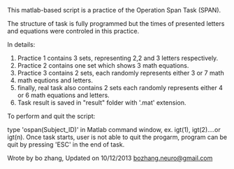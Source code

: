 This matlab-based script is a practice of the Operation Span Task (SPAN).

The structure of task is fully programmed but the times of presented
letters and equations were controled in this practice. 

In details:

1. Practice 1 contains 3 sets, representing 2,2 and 3 letters respectively.  
2. Practice 2 contains one set which shows 3 math equations.
3. Practice 3 contains 2 sets, each randomly represents either 3 or 7 math
4. math equtions and letters. 
5. finally, real task also contains 2 sets each randomly represents either 4
    or 6 math equations and letters.
6. Task result is saved in "result" folder with '.mat' extension.

 To perform and quit the script:

type 'ospan(Subject_ID)' in Matlab command window, ex. igt(1), igt(2)....or igt(n).
Once task starts, user is not able to quit the progarm, program can be quit by pressing 'ESC' in the end of task. 


Wrote by bo zhang, Updated on 10/12/2013
bozhang.neuro@gmail.com
